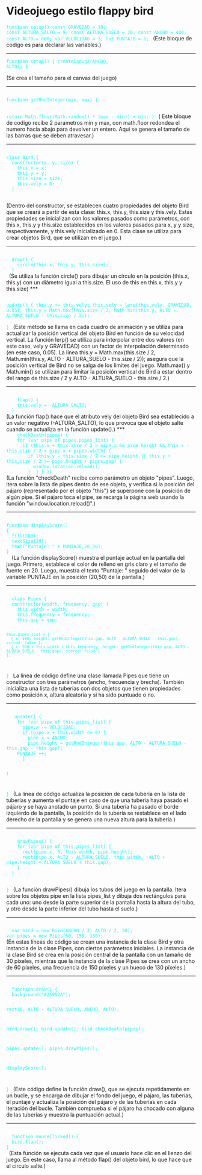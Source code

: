 # **Videojuego estilo flappy bird**

<code style="color : aqua">function setup()
const GRAVEDAD = 10;
const ALTURA_SALTO = 9;
const ALTURA_SUELO = 20; 
const ANCHO = 400;
const ALTO = 600;
var VELOCIDAD = 3;
let PUNTAJE = 1;
</code>
(Este bloque de codigo es para declarar las variables.)
***

<code style="color : aqua">function setup()
  {
  createCanvas(ANCHO, ALTO);
}     
</code>
(Se crea el tamaño para el canvas del juego)
***

<code style="color : aqua">
function getRndInteger(min, max) {

  return Math.floor(Math.random() * (max - min)) + min;
}
  </code>
 ( Este bloque de codigo recibe 2 parametros min y max, con math.floor
  redondea el numero hacia abajo para devolver un entero.
  Aqui se genera el tamaño de las barras que se deben atravesar.)
  ***
  
  <code style="color : aqua">
class Bird {
  constructor(x, y, size) {
    this.x = x;
    this.y = y;
    this.size = size;
    this.vely = 0;
  }
  </code>

(Dentro del constructor, se establecen cuatro propiedades del objeto Bird que se creará a partir de esta clase: this.x, this.y, this.size y this.vely. Estas propiedades se inicializan con los valores pasados como parámetros, con this.x, this.y y this.size establecidos en los valores pasados para x, y y size, respectivamente, y this.vely inicializado en 0.
Esta clase se utiliza para crear objetos Bird, que se utilizan en el juego.)
***

 <code style="color : aqua">
  draw() {
    circle(this.x, this.y, this.size);
  }
 </code>
(Se utiliza la función circle() para dibujar un círculo en la posición (this.x, this.y) con un diámetro igual a this.size. El uso de this en this.x, this.y y this.size)
***

  <code style="color : aqua">
  
  update() {
    this.y += this.vely;
    this.vely = lerp(this.vely, GRAVEDAD, 0.05);
    this.y = Math.max(this.size / 2, Math.min(this.y, ALTO - ALTURA_SUELO - this.size / 2));   
  }
 </code>
 (Este método se llama en cada cuadro de animación y se utiliza para actualizar la posición vertical del objeto Bird en función de su velocidad vertical.
  La función lerp() se utiliza para interpolar entre dos valores (en este caso, vely y GRAVEDAD) con un factor de interpolación determinado (en este caso, 0.05).
  La línea this.y = Math.max(this.size / 2, Math.min(this.y, ALTO - ALTURA_SUELO - this.size / 2)); asegura que la posición vertical de Bird no se salga de los límites del juego. Math.max() y Math.min() se utilizan para limitar la posición vertical de Bird a estar dentro del rango de this.size / 2 y ALTO - ALTURA_SUELO - this.size / 2.)
  
  ***
   <code style="color : aqua">
    flap() {
    this.vely = -ALTURA_SALTO;
  }
</code>
(La función flap() hace que el atributo vely del objeto Bird sea establecido a un valor negativo (-ALTURA_SALTO), lo que provoca que el objeto salte cuando se actualiza en la función update().)
***
<code style="color : aqua">
    checkDeath(pipes) {
    for (var pipe of pipes.pipes_list) {
      if (this.x + this.size / 2 > pipe.x && pipe.height && this.x - this.size / 2 < pipe.x + pipes.width) {
        if (this.y - this.size / 2 <= pipe.height || this.y + this.size / 2 >= pipe.height + pipes.gap) {
          window.location.reload();
        }  } } }}
</code>
(La función "checkDeath" recibe como parámetro un objeto "pipes". Luego, itera sobre la lista de pipes dentro de ese objeto, y verifica si la posición del pájaro (representado por el objeto "this") se superpone con la posición de algún pipe. Si el pájaro toca el pipe, se recarga la página web usando la función "window.location.reload()".)

***
<code style="color : aqua">
function displayScore()
{
  fill(200);
  textSize(20);
  text("Puntaje: " + PUNTAJE,20,50);
}
  </code>
  (La función displayScore() muestra el puntaje actual en la pantalla del juego. Primero, establece el color de relleno en gris claro y el tamaño de fuente en 20. Luego, muestra el texto "Puntaje: " seguido del valor de la variable PUNTAJE en la posición (20,50) de la pantalla.)
  
  ***
  <code style="color : aqua">
  class Pipes {
  constructor(width, frequency, gap) {
    this.width = width;
    this.frequency = frequency;
    this.gap = gap;

    this.pipes_list = [
      { x: 500, height: getRndInteger(this.gap, ALTO - ALTURA_SUELO - this.gap), scored: false },
      { x: 500 + this.width + this.frequency, height: getRndInteger(this.gap, ALTO - ALTURA_SUELO - this.gap), scored: false }
    ];
  }
  </code>
  La línea de código define una clase llamada Pipes que tiene un constructor con tres parámetros (ancho, frecuencia y brecha). También inicializa una lista de tuberías con dos objetos que tienen propiedades como posición x, altura aleatoria y si ha sido puntuado o no.
 ***
 <code style="color : aqua">
   update() {   
    for (var pipe of this.pipes_list) {
      pipe.x -= VELOCIDAD;
      if (pipe.x + this.width <= 0) {
        pipe.x = ANCHO;
        pipe.height = getRndInteger(this.gap, ALTO - ALTURA_SUELO - this.gap - this.gap);
    PUNTAJE ++;
      }
        
    } 
    
  }
  </code>
  (La línea de código actualiza la posición de cada tubería en la lista de tuberías y aumenta el puntaje en caso de que una tubería haya pasado el pájaro y se haya anotado un punto. Si una tubería ha pasado el borde izquierdo de la pantalla, la posición de la tubería se restablece en el lado derecho de la pantalla y se genera una nueva altura para la tubería.)
  
  ***
   <code style="color : aqua">
    drawPipes() {
    for (var pipe of this.pipes_list) {
      rect(pipe.x, 0, this.width, pipe.height);
      rect(pipe.x, ALTO - ALTURA_SUELO, this.width, -ALTO + pipe.height + ALTURA_SUELO + this.gap);
    }
  }

}
     </code>
  (La función drawPipes() dibuja los tubos del juego en la pantalla. Itera sobre los objetos pipe en la lista pipes_list y dibuja dos rectángulos para cada uno: uno desde la parte superior de la pantalla hasta la altura del tubo, y otro desde la parte inferior del tubo hasta el suelo.)
  
  ***
  <code style="color : aqua">
  var bird = new Bird(ANCHO / 2, ALTO / 2, 30);
var pipes = new Pipes(60, 150, 130);
</code>
  (En estas líneas de código se crean una instancia de la clase Bird y otra instancia de la clase Pipes, con ciertos parámetros iniciales. La instancia de la clase Bird se crea en la posición central de la pantalla con un tamaño de 30 píxeles, mientras que la instancia de la clase Pipes se crea con un ancho de 60 píxeles, una frecuencia de 150 píxeles y un hueco de 130 píxeles.)
  
  ***
   <code style="color : aqua">
  function draw() {
  background("#2595DA");

  rect(0, ALTO - ALTURA_SUELO, ANCHO, ALTO);

  bird.draw();
  bird.update();
  bird.checkDeath(pipes);

  pipes.update();
  pipes.drawPipes();


  displayScore();
 
}
     </code>
  (Este código define la función draw(), que se ejecuta repetidamente en un bucle, y se encarga de dibujar el fondo del juego, el pájaro, las tuberías, el puntaje y actualiza la posición del pájaro y de las tuberías en cada iteración del bucle. También comprueba si el pájaro ha chocado con alguna de las tuberías y muestra la puntuación actual.)
  
  ***
   <code style="color : aqua">
  function mouseClicked() {
  bird.flap();
}
 </code>
  (Esta función se ejecuta cada vez que el usuario hace clic en el lienzo del juego. En este caso, llama al método flap() del objeto bird, lo que hace que el circulo salte.)

